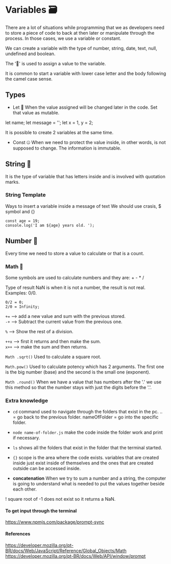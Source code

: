 # Variables 🗃️

There are a lot of situations while programming that we as developers need to store a piece of code to back at then later or manipulate through the process. In those cases, we use a variable or constant.

We can create a variable with the type of number, string, date, text, null, undefined and boolean.

The '🟰' is used to assign a value to the variable.

It is common to start a variable with lower case letter and the body following the camel case sense.

## Types

- Let 🗽
When the value assigned will be changed later in the code.
Set that value as mutable.

let name;
let message = '';
let x = 1, y = 2;

It is possible to create 2 variables at the same time.

- Const 🤐
When we need to protect the value inside, in other words, is not supposed to change.
The information is immutable.

## String 📝

It is the type of variable that has letters inside and is involved with quotation marks.

### String Template

Ways to insert a variable inside a message of text
We should use crasis, $ symbol and {}

`const age = 19;`  
`console.log('I am ${age} years old. ');`

## Number 🔢

Every time we need to store a value to calculate or that is a count.

### Math 🧮

Some symbols are used to calculate numbers and they are: + - * /

Type of result NaN is when it is not a number, the result is not real.
Examples: 0/0.

`0/2 = 0;`  
`2/0 = Infinity;`

`+=` --> add a new value and sum with the previous stored.  
`-+` --> Subtract the current value from the previous one.

`%` --> Show the rest of a division.

`++x` --> first it returns and then make the sum.  
`x++` --> make the sum and then returns.

`Math .sqrt()`
Used to calculate a square root.

`Math.pow()`
Used to calculate potency which has 2 arguments. The first one is the big number (base) and the second is the small one (exponent).

`Math .round()`
When we have a value that has numbers after the '.' we use this method so that the number stays with just the digits before the '.'.

### Extra knowledge

- `cd`
command used to navigate through the folders that exist in the pc.
.. = go back to the previous folder.
nameOfFolder = go into the specific folder.

- `node name-of-folder.js`
make the code inside the folder work and print if necessary.

- `ls`
shows all the folders that exist in the folder that the terminal started.

- `{}`
scope is the area where the code exists.
variables that are created inside just exist inside of themselves and the ones that are created outside can be accessed inside.

- **concatenation**
When we try to sum a number and a string, the computer is going to understand what is needed to put the values together beside each other.

! square root of -1 does not exist so it returns a NaN.

#### To get input through the terminal

<https://www.npmjs.com/package/prompt-sync>

#### References

<https://developer.mozilla.org/pt-BR/docs/Web/JavaScript/Reference/Global_Objects/Math>
<https://developer.mozilla.org/pt-BR/docs/Web/API/window/prompt>
